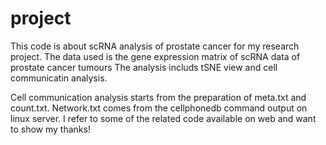 # project
This code is about scRNA analysis of prostate cancer for my research project.
The data used is the gene expression matrix of scRNA data of prostate cancer tumours
The analysis includs tSNE view and cell communicatin analysis.

Cell communication analysis starts from the preparation of meta.txt and count.txt.
Network.txt comes from the cellphonedb command output on linux server.
I refer to some of the related code available on web and want to show my thanks!
